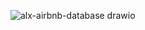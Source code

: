 
![alx-airbnb-database drawio](https://github.com/user-attachments/assets/7a007143-47c1-4e6d-a395-b6db0f752526)
